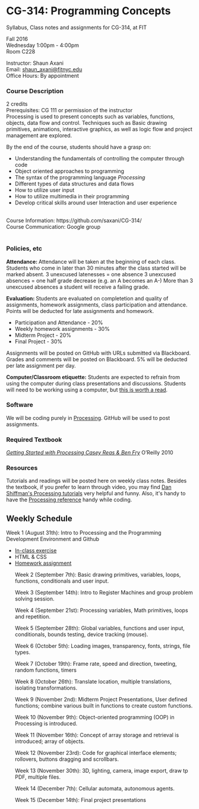 # CG-314: Programming Concepts
Syllabus, Class notes and assignments for CG-314, at FIT


Fall 2016 <br/>
Wednesday 1:00pm - 4:00pm <br/>
Room C228 <br/> 

Instructor: Shaun Axani <br/>
Email: shaun_axani@fitnyc.edu <br/>
Office Hours: By appointment <br/>

<h3> Course Description </h3>
2 credits <br/>
Prerequisites: CG 111 or permission of the instructor <br/>
Processing is used to present concepts such as variables, functions, objects, data flow and control. Techniques such as Basic drawing primitives, animations, interactive graphics, as well as logic flow and project management are explored.
<br/>

By the end of the course, students should have a grasp on: <br/>
<ul>
<li>Understanding the fundamentals of controlling the computer through code</li>
<li>Object oriented approaches to programming</li>
<li>The syntax of the programming language <em>Processing</em></li>
<li>Different types of data structures and data flows</li>
<li>How to utilize user input</li>
<li>How to utilize multimedia in their programming</li>
<li>Develop critical skills around user Interaction and user experience </li>
</ul>

<br/>
Course Information: https://github.com/saxani/CG-314/ <br/>
Course Communication: Google group<br/>
<br/>

<h3>Policies, etc </h3>

<b>Attendance: </b>Attendance will be taken at the beginning of each class. Students who come in later than 30 minutes after the class started will be marked absent.
3 unexcused latenesses = one absence 
3 unexcused absences = one half grade decrease (e.g. an A becomes an A-)
More than 3 unexcused absences a student will receive a failing grade.
</br>

<b>Evaluation: </b>Students are evaluated on completetion and quality of assignments, homework assignments, class participation and attendance. Points will be deducted for late assignments and homework. <br/>
<ul>
  <li>Participation and Attendance - 20%</li>
  <li>Weekly homework assignments - 30%</li>
  <li>Midterm Project - 20%</li>
  <li>Final Project - 30%</li>
</ul>

Assignments will be posted on GitHub with URLs submitted via Blackboard. Grades and comments will be posted on Blackboard. 5% will be deducted per late assignment per day. 
<br/>

<b>Computer/Classroom etiquette:</b> Students are expected to refrain from using the computer during class presentations and discussions. Students will need to be working using a computer, but <a href="https://medium.com/@cshirky/why-i-just-asked-my-students-to-put-their-laptops-away-7f5f7c50f368#.sxywlun1f">this is worth a read</a>.


<h3>Software</h3>

We will be coding purely in <a href="https://processing.org/" target="_blank">Processing</a>.
GitHub will be used to post assignments.
<br/>

<h3>Required Textbook</h3>

<em><a href="http://shop.oreilly.com/product/0636920000570.do">Getting Started with Processing Casey Reas & Ben Fry</a></em>
O’Reilly
2010

<h3>Resources</h3>

Tutorials and readings will be posted here on weekly class notes. Besides the textbook, if you prefer to learn through video, you may find <a href="https://www.youtube.com/user/shiffman/playlists?sort=dd&view=50&shelf_id=2" target="_blank">Dan Shiffman's Processing tutorials</a> very helpful and funny. Also, it's handy to have the <a href="https://processing.org/reference/" target="_blank">Processing reference</a> handy while coding.

<h2>Weekly Schedule</h2>
Week 1 (August 31th): Intro to Processing and the Programming Development Environment and Github
<ul>
<li><a href="https://github.com/saxani/CG-314/tree/master/Week%201">In-class exercise</a></li>
<li>HTML & CSS</li>
<li><a href="https://github.com/saxani/CG-314/tree/master/Week%201">Homework assignment</a></li>

Week 2 (September 7th): Basic drawing primitives, variables, loops, functions, conditionals and user input.

Week 3 (September 14th): Intro to Register Machines and group problem solving session.

Week 4 (September 21st): Processing variables, Math primitives, loops and repetition.

Week 5 (September 28th): Global variables, functions and user input, conditionals, bounds testing, device tracking
(mouse).

Week 6 (October 5th): Loading images, transparency, fonts, strings, file types.

Week 7 (October 19th): Frame rate, speed and direction, tweeting, random functions, timers

Week 8 (October 26th): Translate location, multiple translations, isolating transformations.

Week 9 (November 2nd): Midterm Project Presentations, User defined functions; combine various built in functions to create custom
functions.

Week 10 (November 9th): Object-oriented programming (OOP) in Processing is introduced.

Week 11 (November 16th): Concept of array storage and retrieval is introduced; array of objects.

Week 12 (November 23rd): Code for graphical interface elements; rollovers, buttons dragging and scrollbars.

Week 13 (November 30th): 3D, lighting, camera, image export, draw tp PDF, multiple files.

Week 14 (December 7th): Cellular automata, autonomous agents.

Week 15 (December 14th): Final project presentations

